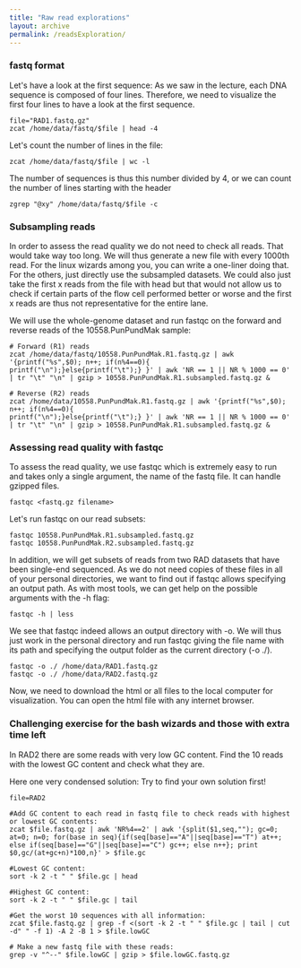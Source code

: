 ```yaml
---
title: "Raw read explorations"
layout: archive
permalink: /readsExploration/
---
```


### fastq format

Let's have a look at the first sequence: As we saw in the lecture, each DNA sequence is composed of four lines. Therefore, we need to visualize the first four lines to have a look at the first sequence.

```shell
file="RAD1.fastq.gz"
zcat /home/data/fastq/$file | head -4
```

Let's count the number of lines in the file:

```shell
zcat /home/data/fastq/$file | wc -l
```

The number of sequences is thus this number divided by 4, or we can count the number of lines starting with the header

```shell
zgrep "@xy" /home/data/fastq/$file -c
```
### Subsampling reads

In order to assess the read quality we do not need to check all reads. That would take way too long. We will thus generate a new file with every 1000th read. For the linux wizards among you, you can write a one-liner doing that. For the others, just directly use the subsampled datasets. We could also just take the first x reads from the file with head but that would not allow us to check if certain parts of the flow cell performed better or worse and the first x reads are thus not representative for the entire lane.

We will use the whole-genome dataset and run fastqc on the forward and reverse reads of the 10558.PunPundMak sample:

```shell
# Forward (R1) reads
zcat /home/data/fastq/10558.PunPundMak.R1.fastq.gz | awk '{printf("%s",$0); n++; if(n%4==0){
printf("\n");}else{printf("\t");} }' | awk 'NR == 1 || NR % 1000 == 0' | tr "\t" "\n" | gzip > 10558.PunPundMak.R1.subsampled.fastq.gz &

# Reverse (R2) reads
zcat /home/data/10558.PunPundMak.R1.fastq.gz | awk '{printf("%s",$0); n++; if(n%4==0){
printf("\n");}else{printf("\t");} }' | awk 'NR == 1 || NR % 1000 == 0' | tr "\t" "\n" | gzip > 10558.PunPundMak.R1.subsampled.fastq.gz &
```


### Assessing read quality with fastqc

To assess the read quality, we use fastqc which is extremely easy to run and takes only a single argument, the name of the fastq file. It can handle gzipped files.

```shell
fastqc <fastq.gz filename>
```

Let's run fastqc on our read subsets:
```shell
fastqc 10558.PunPundMak.R1.subsampled.fastq.gz
fastqc 10558.PunPundMak.R2.subsampled.fastq.gz
```

In addition, we will get subsets of reads from two RAD datasets that have been single-end sequenced. As we do not need copies of these files in all of your personal directories, we want to find out if fastqc allows specifying an output path. As with most tools, we can get help on the possible arguments with the -h flag:
```shell
fastqc -h | less
```

We see that fastqc indeed allows an output directory with -o. We will thus just work in the personal directory and run fastqc giving the file name with its path and specifying the output folder as the current directory (-o ./).

```shell
fastqc -o ./ /home/data/RAD1.fastq.gz
fastqc -o ./ /home/data/RAD2.fastq.gz
```

Now, we need to download the html or all files to the local computer for visualization. You can open the html file with any internet browser. 


### Challenging exercise for the bash wizards and those with extra time left

In RAD2 there are some reads with very low GC content. Find the 10 reads with the lowest GC content and check what they are.


Here one very condensed solution: Try to find your own solution first!
```shell
file=RAD2

#Add GC content to each read in fastq file to check reads with highest or lowest GC contents:
zcat $file.fastq.gz | awk 'NR%4==2' | awk '{split($1,seq,""); gc=0; at=0; n=0; for(base in seq){if(seq[base]=="A"||seq[base]=="T") at++; else if(seq[base]=="G"||seq[base]=="C") gc++; else n++}; print $0,gc/(at+gc+n)*100,n}' > $file.gc

#Lowest GC content:
sort -k 2 -t " " $file.gc | head

#Highest GC content:
sort -k 2 -t " " $file.gc | tail

#Get the worst 10 sequences with all information:
zcat $file.fastq.gz | grep -f <(sort -k 2 -t " " $file.gc | tail | cut -d" " -f 1) -A 2 -B 1 > $file.lowGC

# Make a new fastq file with these reads:
grep -v "^--" $file.lowGC | gzip > $file.lowGC.fastq.gz
```

